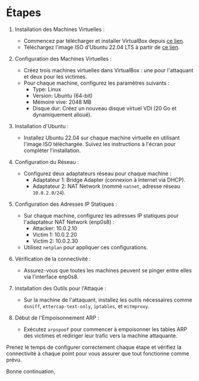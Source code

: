 

# Étapes
1. Installation des Machines Virtuelles :
   - Commencez par télécharger et installer VirtualBox depuis [ce lien](https://www.virtualbox.org/).
   - Téléchargez l'image ISO d'Ubuntu 22.04 LTS à partir de [ce lien](https://ubuntu.com/download/desktop).

2. Configuration des Machines Virtuelles :
   - Créez trois machines virtuelles dans VirtualBox : une pour l'attaquant et deux pour les victimes.
   - Pour chaque machine, configurez les paramètres suivants :
     - Type: Linux
     - Version: Ubuntu (64-bit)
     - Mémoire vive: 2048 MB
     - Disque dur: Créez un nouveau disque virtuel VDI (20 Go et dynamiquement alloué).

3. Installation d'Ubuntu :
   - Installez Ubuntu 22.04 sur chaque machine virtuelle en utilisant l'image ISO téléchargée. Suivez les instructions à l'écran pour compléter l'installation.

4. Configuration du Réseau :
   - Configurez deux adaptateurs réseau pour chaque machine :
     - Adaptateur 1: Bridge Adapter (connexion à Internet via DHCP).
     - Adaptateur 2: NAT Network (nommé `natnet`, adresse réseau `10.0.2.0/24`).

5. Configuration des Adresses IP Statiques :
   - Sur chaque machine, configurez les adresses IP statiques pour l'adaptateur NAT Network (enp0s8) :
     - Attacker: 10.0.2.10
     - Victim 1: 10.0.2.20
     - Victim 2: 10.0.2.30
   - Utilisez `netplan` pour appliquer ces configurations.

6. Vérification de la connectivité :
   - Assurez-vous que toutes les machines peuvent se pinger entre elles via l'interface enp0s8.

7. Installation des Outils pour l'Attaque :
   - Sur la machine de l'attaquant, installez les outils nécessaires comme `dsniff`, `ettercap-text-only`, `iptables`, et `mitmproxy`.

8. Début de l'Empoisonnement ARP :
   - Exécutez `arpspoof` pour commencer à empoisonner les tables ARP des victimes et rediriger leur trafic vers la machine attaquante.

Prenez le temps de configurer correctement chaque étape et vérifiez la connectivité à chaque point pour vous assurer que tout fonctionne comme prévu. 

Bonne continuation,
